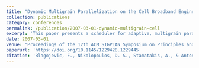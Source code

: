 ```yaml
---
title: "Dynamic Multigrain Parallelization on the Cell Broadband Engine"
collection: publications
category: conferences
permalink: /publication/2007-03-01-dynamic-multigrain-cell
excerpt: 'This paper presents a scheduler for adaptive, multigrain parallelism on the Cell Broadband Engine, demonstrating performance improvements using layered parallelism in RAxML workloads. **Best Paper Award**'
date: 2007-03-01
venue: "Proceedings of the 12th ACM SIGPLAN Symposium on Principles and Practice of Parallel Programming (PPoPP)"
paperurl: 'https://doi.org/10.1145/1229428.1229445'
citation: 'Blagojevic, F., Nikolopoulos, D. S., Stamatakis, A., & Antonopoulos, C. D. (2007). &quot;Dynamic Multigrain Parallelization on the Cell Broadband Engine.&quot; <i>PPoPP ''07</i>, 90–100. https://doi.org/10.1145/1229428.1229445'
---
```

